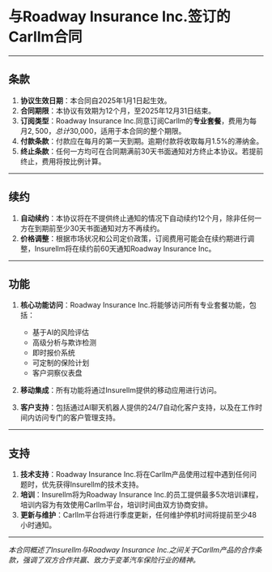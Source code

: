 # 与Roadway Insurance Inc.签订的Carllm合同

---

## 条款

1. **协议生效日期**：本合同自2025年1月1日起生效。
2. **合同期限**：本协议有效期为12个月，至2025年12月31日结束。
3. **订阅类型**：Roadway Insurance Inc.同意订阅Carllm的**专业套餐**，费用为每月$2,500，总计$30,000，适用于本合同的整个期限。
4. **付款条款**：付款应在每月的第一天到期。逾期付款将收取每月1.5%的滞纳金。
5. **终止条款**：任何一方均可在合同期满前30天书面通知对方终止本协议。若提前终止，费用将按比例计算。

---

## 续约

1. **自动续约**：本协议将在不提供终止通知的情况下自动续约12个月，除非任何一方在到期前至少30天书面通知对方不再续约。
2. **价格调整**：根据市场状况和公司定价政策，订阅费用可能会在续约期进行调整，Insurellm将在续约前60天通知Roadway Insurance Inc。

---

## 功能

1. **核心功能访问**：Roadway Insurance Inc.将能够访问所有专业套餐功能，包括：
   - 基于AI的风险评估
   - 高级分析与欺诈检测
   - 即时报价系统
   - 可定制的保险计划
   - 客户洞察仪表盘

2. **移动集成**：所有功能将通过Insurellm提供的移动应用进行访问。
3. **客户支持**：包括通过AI聊天机器人提供的24/7自动化客户支持，以及在工作时间内访问专门的客户管理支持。

---

## 支持

1. **技术支持**：Roadway Insurance Inc.将在Carllm产品使用过程中遇到任何问题时，优先获得Insurellm的技术支持。
2. **培训**：Insurellm将为Roadway Insurance Inc.的员工提供最多5次培训课程，培训内容为有效使用Carllm平台，培训时间由双方协商安排。
3. **更新与维护**：Carllm平台将进行季度更新，任何维护停机时间将提前至少48小时通知。

---

*本合同概述了Insurellm与Roadway Insurance Inc.之间关于Carllm产品的合作条款，强调了双方合作共赢、致力于变革汽车保险行业的精神。*